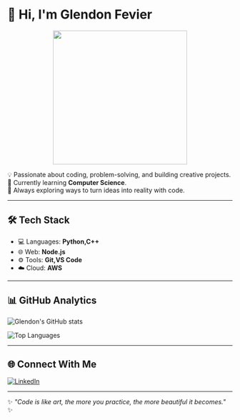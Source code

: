# 👋 Hi, I'm Glendon Fevier  
<p align="center">
  <img src="GANTI_DENGAN_URL_GIF" width="300"/>
</p>




💡 Passionate about coding, problem-solving, and building creative projects.  
🌱 Currently learning **Computer Science**.  
🚀 Always exploring ways to turn ideas into reality with code.  

---

## 🛠️ Tech Stack  
- 💻 Languages: **Python,C++**
- 🌐 Web: **Node.js**
- ⚙️ Tools: **Git,VS Code**
- ☁️ Cloud: **AWS**

---

## 📊 GitHub Analytics  

![Glendon's GitHub stats](https://github-readme-stats.vercel.app/api?username=glendonfevier&show_icons=true&theme=radical)  

![Top Languages](https://github-readme-stats.vercel.app/api/top-langs/?username=glendonfevier&layout=compact&theme=radical)

---

## 🌐 Connect With Me  
[![LinkedIn](https://img.shields.io/badge/LinkedIn-0077B5?style=for-the-badge&logo=linkedin&logoColor=white)](https://www.linkedin.com/in/glendon-fevier-winata-4587292b6/)

---

✨ _"Code is like art, the more you practice, the more beautiful it becomes."_ ✨
